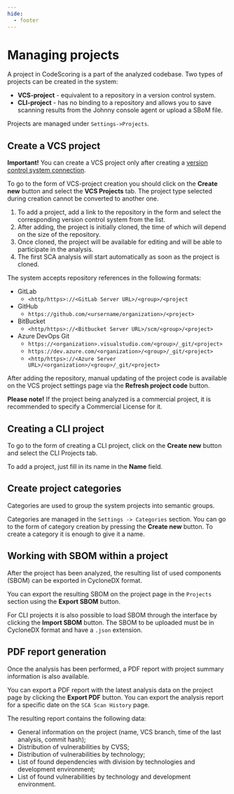 ```yaml
---
hide:
  - footer
---
```

# Managing projects

A project in CodeScoring is a part of the analyzed codebase. Two types of projects can be created in the system:

- **VCS-project** - equivalent to a repository in a version control system.
- **CLI-project** - has no binding to a repository and allows you to save scanning results from the Johnny console agent or upload a SBoM file.

Projects are managed under `Settings->Projects`.

## Create a VCS project

**Important!** You can create a VCS project only after creating a [version control system connection](/on-premise/how-to/vcs-git.en).

To go to the form of VCS-project creation you should click on the **Create new** button and select the **VCS Projects** tab. The project type selected during creation cannot be converted to another one.

1. To add a project, add a link to the repository in the form and select the corresponding version control system from the list.
2. After adding, the project is initially cloned, the time of which will depend on the size of the repository.
3. Once cloned, the project will be available for editing and will be able to participate in the analysis.
4. The first SCA analysis will start automatically as soon as the project is cloned.

The system accepts repository references in the following formats:

- GitLab
    + `<http/https>://<GitLab Server URL>/<group>/<project`
- GitHub
    + `https://github.com/<ursername/organization>/<project>`
- BitBucket
    + `<http/https>://<Bitbucket Server URL>/scm/<group>/<project>`
- Azure DevOps Git
    + `https://<organization>.visualstudio.com/<group>/_git/<project>`
    + `https://dev.azure.com/<organization>/<group>/_git/<project>`
    + `<http/https>://<Azure Server URL>/<organization>/<group>/_git/<project>`

After adding the repository, manual updating of the project code is available on the VCS project settings page via the **Refresh project code** button.

**Please note!** If the project being analyzed is a commercial project, it is recommended to specify a Commercial License for it. 

## Creating a CLI project

To go to the form of creating a CLI project, click on the **Create new** button and select the CLI Projects tab.

To add a project, just fill in its name in the **Name** field.

## Create project categories

Categories are used to group the system projects into semantic groups.

Categories are managed in the `Settings -> Categories` section. You can go to the form of category creation by pressing the **Create new** button. To create a category it is enough to give it a name.

## Working with SBOM within a project

After the project has been analyzed, the resulting list of used components (SBOM) can be exported in CycloneDX format.

You can export the resulting SBOM on the project page in the `Projects` section using the **Export SBOM** button.

For CLI projects it is also possible to load SBOM through the interface by clicking the **Import SBOM** button. The SBOM to be uploaded must be in CycloneDX format and have a `.json` extension.

## PDF report generation

Once the analysis has been performed, a PDF report with project summary information is also available.

You can export a PDF report with the latest analysis data on the project page by clicking the **Export PDF** button. You can export the analysis report for a specific date on the `SCA Scan History` page.

The resulting report contains the following data:

- General information on the project (name, VCS branch, time of the last analysis, commit hash);
- Distribution of vulnerabilities by CVSS;
- Distribution of vulnerabilities by technology;
- List of found dependencies with division by technologies and development environment;
- List of found vulnerabilities by technology and development environment.
